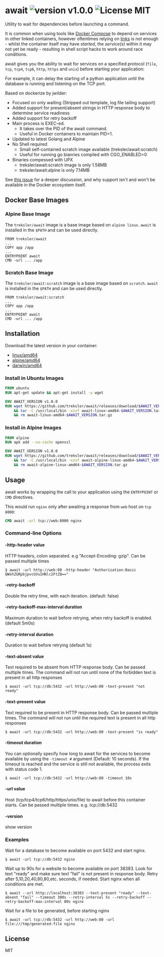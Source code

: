 await ![version v1.0.0](https://img.shields.io/badge/version-v1.0.0-brightgreen.svg) ![License MIT](https://img.shields.io/badge/license-MIT-blue.svg)
=============

Utility to wait for dependencies before launching a command.

It is common when using tools like [Docker Compose](https://docs.docker.com/compose/) to depend on services in other linked containers, however oftentimes relying on [links](https://docs.docker.com/compose/compose-file/#links) is not enough - whilst the container itself may have _started_, the _service(s)_ within it may not yet be ready - resulting in shell script hacks to work around race conditions.

await gives you the ability to wait for services on a specified protocol (`file`, `tcp`, `tcp4`, `tcp6`, `http`, `https` and `unix`) before starting your application:

For example, it can delay the starting of a python application until the database is running and listening on the TCP port.

Based on dockerize by jwilder:
* Focused on only waiting (Stripped out template, log file tailing support)
* Added support for present/absent strings in HTTP response body to determine service readiness
* Added support for retry backoff
* Main process is EXEC-ed. 
  * It takes over the PID of the await command. 
  * Useful in Docker containers to maintain PID=1.
* Updated to latest Golang and Alpine
* No Shell required
  * Small self-contained scratch image available (treksler/await:scratch) 
  * Useful for running go bianries compiled with CGO_ENABLED=0
* Binaries compessed with UPX 
  * treksler/await:scratch image is only 1.58MB
  * treksler/await:alpine is only 7.14MB

See [this issue](https://github.com/docker/compose/issues/374#issuecomment-126312313) for a deeper discussion, and why support isn't and won't be available in the Docker ecosystem itself.

## Docker Base Images

### Alpine Base Image

The `treksler/await` image is a base image based on `alpine linux`.  `await` is installed in the `$PATH` and can be used directly.

```
FROM treksler/await
...
COPY app /app
...
ENTRYPOINT await 
CMD -url ... /app
```

### Scratch Base Image

The `treksler/await:scratch` image is a base image based on `scratch`.  `await` is installed in the `$PATH` and can be used directly.

```
FROM treksler/await:scratch
...
COPY app /app
...
ENTRYPOINT await 
CMD -url ... /app
```

## Installation

Download the latest version in your container:

* [linux/amd64](https://github.com/treksler/await/releases/download/v1.0.0/await-linux-amd64-v1.0.0.tar.gz)
* [alpine/amd64](https://github.com/treksler/await/releases/download/v1.0.0/await-alpine-linux-amd64-v1.0.0.tar.gz)
* [darwin/amd64](https://github.com/treksler/await/releases/download/v1.0.0/await-darwin-amd64-v1.0.0.tar.gz)

### Install in Ubuntu Images

``` Dockerfile
FROM ubuntu
RUN apt-get update && apt-get install -y wget

ENV AWAIT_VERSION v1.0.0
RUN wget https://github.com/treksler/await/releases/download/$AWAIT_VERSION/await-linux-amd64-$AWAIT_VERSION.tar.gz \
    && tar -C /usr/local/bin -xzvf await-linux-amd64-$AWAIT_VERSION.tar.gz \
    && rm await-linux-amd64-$AWAIT_VERSION.tar.gz
```

### Install in Alpine Images

``` Dockerfile
FROM alpine
RUN apk add --no-cache openssl

ENV AWAIT_VERSION v1.0.0
RUN wget https://github.com/treksler/await/releases/download/$AWAIT_VERSION/await-alpine-linux-amd64-$AWAIT_VERSION.tar.gz \
    && tar -C /usr/local/bin -xzvf await-alpine-linux-amd64-$AWAIT_VERSION.tar.gz \
    && rm await-alpine-linux-amd64-$AWAIT_VERSION.tar.gz
```

## Usage

await works by wrapping the call to your application using the `ENTRYPOINT` or `CMD` directives.

This would run `nginx` only after awaiting a response from `web` host on `tcp 8000`:

``` Dockerfile
CMD await -url tcp://web:8000 nginx
```

### Command-line Options

#### -http-header value
  
HTTP headers, colon separated. e.g "Accept-Encoding: gzip". Can be passed multiple times

```
$ await -url http://web:80 -http-header "Authorization:Basic QWxhZGRpbjpvcGVuIHNlc2FtZQ=="
```

#### -retry-backoff

Double the retry time, with each iteration. (default: false)

#### -retry-backoff-max-interval duration

Maximum duration to wait before retrying, when retry backoff is enabled. (default 5m0s)

#### -retry-interval duration

Duration to wait before retrying (default 1s)

#### -text-absent value

Text required to be absent from HTTP response body. Can be passed multiple times. The command will not run until none of the forbidden text is present in all http responses

```
$ await -url tcp://db:5432 -url http://web:80 -text-present "not ready"
```

#### -text-present value

Text required to be present in HTTP response body. Can be passed multiple times. The command will not run until the required text is present in all http responses

```
$ await -url tcp://db:5432 -url http://web:80 -text-present "is ready"
```

#### -timeout duration

You can optionally specify how long to await for the services to become available by using the `-timeout #` argument (Default: 10 seconds).  If the timeout is reached and the service is still not available, the process exits with status code 1.

```
$ await -url tcp://db:5432 -url http://web:80 -timeout 10s
```
#### -url value

Host (tcp/tcp4/tcp6/http/https/unix/file) to await before this container starts. Can be passed multiple times. e.g. tcp://db:5432

#### -version
show version


### Examples

Wait for a database to become available on port 5432 and start nginx.
```
$ await -url tcp://db:5432 nginx
```

Wait up to 90s for a website to become available on port 38383. Look for text "ready" and make sure text "fail" is not present in response body. Retry after 5,10,20,40,80,80,etc. seconds, if needed. Start nginx when all conditions are met.
```
$ await --url http://localhost:38383 --text-present "ready" --text-absent "fail" --timeout 300s --retry-interval 5s --retry-backoff --retry-backoff-max-interval 80s nginx
```

Wait for a file to be generated, before starting nginx
```
$ await -url tcp://db:5432 -url http://web:80 -url file:///tmp/generated-file nginx
```


## License

MIT

[go.url.Parse]: https://golang.org/pkg/net/url/#Parse
[go.url.URL]: https://golang.org/pkg/net/url/#URL
